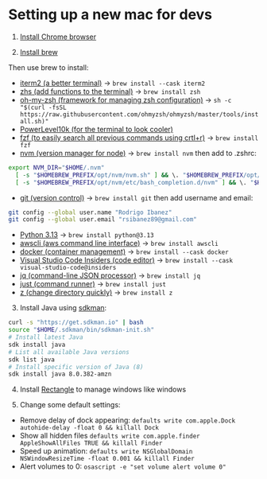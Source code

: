 # Setting up a new mac for devs

1. [Install Chrome browser](https://www.google.com/intl/en_au/chrome/)

2. [Install brew](https://brew.sh/) 

Then use brew to install:

- [iterm2 (a better terminal)](https://formulae.brew.sh/cask/iterm2#default) → `brew install --cask iterm2`
- [zhs (add functions to the terminal)](https://formulae.brew.sh/formula/zsh#default) → `brew install zsh`
- [oh-my-zsh (framework for managing zsh configuration)](https://ohmyz.sh/) → `sh -c "$(curl -fsSL https://raw.githubusercontent.com/ohmyzsh/ohmyzsh/master/tools/install.sh)"`
- [PowerLevel10k (for the terminal to look cooler)](https://github.com/romkatv/powerlevel10k)
- [fzf (to easily search all previous commands using crtl+r)](https://formulae.brew.sh/formula/fzf#default) → `brew install fzf`
- [nvm (version manager for node)](https://formulae.brew.sh/formula/nvm) → `brew install nvm` then add to .zshrc:
```bash
export NVM_DIR="$HOME/.nvm"
  [ -s "$HOMEBREW_PREFIX/opt/nvm/nvm.sh" ] && \. "$HOMEBREW_PREFIX/opt/nvm/nvm.sh" # This loads nvm
  [ -s "$HOMEBREW_PREFIX/opt/nvm/etc/bash_completion.d/nvm" ] && \. "$HOMEBREW_PREFIX/opt/nvm/etc/bash_completion.d/nvm" # This loads nvm bash_completion
```
- [git (version control)](https://formulae.brew.sh/formula/git#default) → `brew install git` then add username and email:
```bash
git config --global user.name "Rodrigo Ibanez"
git config --global user.email "rsibanez89@gmail.com"
```
- [Python 3.13](https://formulae.brew.sh/formula/python@3.13#default) → `brew install python@3.13`
- [awscli (aws command line interface)](https://formulae.brew.sh/formula/awscli#default) → `brew install awscli`
- [docker (container management)](https://formulae.brew.sh/formula/docker#default) → `brew install --cask docker`
- [Visual Studio Code Insiders (code editor)](https://formulae.brew.sh/cask/visual-studio-code@insiders#default) → `brew install --cask visual-studio-code@insiders`
- [jq (command-line JSON processor)](https://formulae.brew.sh/formula/jq#default) → `brew install jq`
- [just (command runner)](https://formulae.brew.sh/formula/just#default) → `brew install just`
- [z (change directory quickly)](https://formulae.brew.sh/formula/z#default) → `brew install z`

3. Install Java using [sdkman](https://sdkman.io/install):
```bash
curl -s "https://get.sdkman.io" | bash
source "$HOME/.sdkman/bin/sdkman-init.sh"
# Install latest Java
sdk install java
# List all available Java versions
sdk list java
# Install specific version of Java (8)
sdk install java 8.0.382-amzn
```

4. Install [Rectangle](https://rectangleapp.com/) to manage windows like windows

5. Change some default settings:
- Remove delay of dock appearing: `defaults write com.apple.Dock autohide-delay -float 0 && killall Dock`
- Show all hidden files `defaults write com.apple.finder AppleShowAllFiles TRUE && killall Finder`
- Speed up animation: `defaults write NSGlobalDomain NSWindowResizeTime -float 0.001 && killall Finder`
- Alert volumes to 0: `osascript -e "set volume alert volume 0"`
